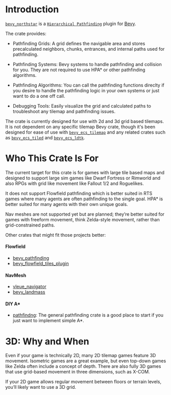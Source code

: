# Introduction

[`bevy_northstar`](https://github.com/jtothethree/bevy_northstar) is a [`Hierarchical Pathfinding`](https://alexene.dev/2019/06/02/Hierarchical-pathfinding.html) plugin for [Bevy](https://bevy.org/).

The crate provides:

* Pathfinding Grids: A grid defines the navigable area and stores precalculated neighbors, chunks, entrances, and internal paths used for pathfinding.

* Pathfinding Systems: Bevy systems to handle pathfinding and collision for you. They are not required to use HPA* or other pathfinding algorithms.

* Pathfinding Algorithms: You can call the pathfinding functions direclty if you desire to handle the pathfinding logic in your own systems or just want to do a one off call.

* Debugging Tools: Easily visualize the grid and calculated paths to troubleshoot any tilemap and pathfinding issues.

The crate is currently designed for use with 2d and 3d grid based tilemaps. It is not dependent on any specific tilemap Bevy crate, though it's been designed for ease of use with [`bevy_ecs_tilemap`](https://github.com/StarArawn/bevy_ecs_tilemap) and any related crates such as [`bevy_ecs_tiled`](https://github.com/adrien-bon/bevy_ecs_tiled) and [`bevy_ecs_ldtk`](https://github.com/Trouv/bevy_ecs_ldtk).

# Who This Crate Is For

The current target for this crate is for games with large tile based maps and designed to support large sim games like Dwarf Fortress or Rimworld and also RPGs with grid like movement like Fallout 1/2 and Roguelikes.

It does not support Flowfield pathfinding which is better suited in RTS games where many agents are often pathfinding to the single goal. HPA* is better suited for many agents with their own unique goals.

Nav meshes are not supported yet but are planned; they’re better suited for games with freeform movement, think Zelda-style movement, rather than grid-constrained paths.

Other crates that might fit those projects better:
#### Flowfield
* [bevy_pathfinding](https://crates.io/crates/bevy_pathfinding)
* [bevy_flowfield_tiles_plugin](https://crates.io/crates/bevy_flowfield_tiles_plugin)
#### NavMesh
* [vleue_navigator](https://crates.io/crates/vleue_navigator)
* [bevy_landmass](https://crates.io/crates/bevy_landmass)
#### DIY A*
* [pathfindng](https://crates.io/crates/pathfinding): The general pathfinding crate is a good place to start if you just want to implement simple A*.

# 3D: Why and When

Even if your game is technically 2D, many 2D tilemap games feature 3D movement. Isometric games are a great example, but even top-down games like Zelda often include a concept of depth. There are also fully 3D games that use grid-based movement in three dimensions, such as X-COM.

If your 2D game allows regular movement between floors or terrain levels, you’ll likely want to use a 3D grid.
